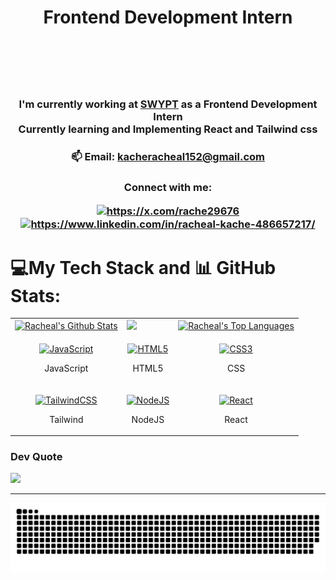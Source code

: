 # <header align="center">Frontend Development Intern </header>

<h3 align="center"> I'm currently working at <a href="https://www.swypt.io/" target="_blank">SWYPT</a> as a Frontend Development Intern<br>Currently learning and Implementing React and Tailwind css </h3>

<h3 align="center"> 📫 Email: <a href="mailto:kacheracheal152@gmail.com">kacheracheal152@gmail.com</a></h3>

<h3 align="center">Connect with me: <p>
<a href="https://x.com/rache29676" target="blank"><img align="center" src="https://raw.githubusercontent.com/rahuldkjain/github-profile-readme-generator/master/src/images/icons/Social/twitter.svg" alt="https://x.com/rache29676" height="30" width="40" /></a>
<a href="https://www.linkedin.com/in/racheal-kache-486657217/" target="blank"><img align="center" src="https://raw.githubusercontent.com/rahuldkjain/github-profile-readme-generator/master/src/images/icons/Social/linked-in-alt.svg" alt="https://www.linkedin.com/in/racheal-kache-486657217/" height="30" width="40" /></a>
</p>
</h3>

# 💻My Tech Stack and 📊 GitHub Stats:

<table>
  <tr>
    <td>
      <a href="https://github.com/Racheal152"><img alt="Racheal's Github Stats" src="https://github-readme-stats.vercel.app/api?username=Racheal152&show_icons=true&count_private=true&theme=react&hide_border=true&bg_color=1d2a3a" />
    </td>
    <td>
       <a href="https://github.com/Racheal152"><img src="https://github-readme-streak-stats.herokuapp.com/?user=Racheal152&stroke=ffffff&background=1d2a3a&ring=5BCDEC&fire=5BCDEC&currStreakNum=ffffff&currStreakLabel=5BCDEC&sideNums=ffffff&sideLabels=ffffff&dates=ffffff&hide_border=true" /></a>
    </td>
    </td>
    <td>
      <a align="center" href="https://github.com/Racheal152"><img alt="Racheal's Top Languages" src="https://github-readme-stats.vercel.app/api/top-langs/?username=Racheal152&langs_count=8&count_private=true&layout=compact&theme=react&hide_border=true&bg_color=1d2a3a"/></a>
    </td>
  </tr>
    
  <tr>
    <td>
      <p align="center">
        <a href="https://developer.mozilla.org/en-US/docs/Web/JavaScript" target="_blank" rel="noreferrer">
          <img src="https://raw.githubusercontent.com/danielcranney/readme-generator/main/public/icons/skills/javascript-colored.svg" width="36" height="36" alt="JavaScript" />
        </a>
        <p align="center">JavaScript</p>
      </p>
    </td>
    <td>
      <p align="center">
        <a href="https://developer.mozilla.org/en-US/docs/Glossary/HTML5" target="_blank" rel="noreferrer">
          <img src="https://raw.githubusercontent.com/danielcranney/readme-generator/main/public/icons/skills/html5-colored.svg" width="36" height="36" alt="HTML5" />
        </a>
        <p align="center">HTML5</p>
      </p>
    </td>
    <td>
      <p align="center">
        <a href="https://www.w3.org/TR/CSS/#css" target="_blank" rel="noreferrer">
          <img src="https://raw.githubusercontent.com/danielcranney/readme-generator/main/public/icons/skills/css3-colored.svg" width="36" height="36" alt="CSS3" />
      </a>
        <p align="center">CSS</p>
      </p>
    </td>
  </tr>

  <tr>
    <td>      
      <p align="center">
        <a href="https://tailwindcss.com/" target="_blank" rel="noreferrer">
          <img src="https://raw.githubusercontent.com/danielcranney/readme-generator/main/public/icons/skills/tailwindcss-colored.svg" width="36" height="36" alt="TailwindCSS" />
        </a>
        <p align="center">Tailwind</p>
      </p>
    </td>
    <td>            
      <p align="center">
        <a href="https://nodejs.org/en/" target="_blank" rel="noreferrer">
        <img src="https://raw.githubusercontent.com/danielcranney/readme-generator/main/public/icons/skills/nodejs-colored.svg" width="36" height="36" alt="NodeJS" />
      </a>
        <p align="center">NodeJS</p>
      </p>
    </td>
    <td>
      <p align="center">
        <a href="https://reactjs.org/" target="_blank" rel="noreferrer">
          <img src="https://raw.githubusercontent.com/danielcranney/readme-generator/main/public/icons/skills/react-colored.svg" width="36" height="36" alt="React" />
        </a>
        <p align="center">React</p>
      </p>
    </td>
  </tr>
</table>


### Dev Quote
![](https://quotes-github-readme.vercel.app/api?type=horizontal&theme=radical)

---

<picture>
  <source media="(prefers-color-scheme: dark)" srcset="https://raw.githubusercontent.com/Racheal152/Racheal152/output/github-snake-dark.svg" />
  <source media="(prefers-color-scheme: light)" srcset="https://raw.githubusercontent.com/Racheal152/Racheal152/output/github-snake.svg" />
  <img alt="github-snake" src="https://raw.githubusercontent.com/Racheal152/Racheal152/output/github-snake.svg" />
</picture>
